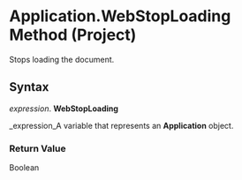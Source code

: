 
# Application.WebStopLoading Method (Project)

Stops loading the document.


## Syntax

 _expression_. **WebStopLoading**

 _expression_A variable that represents an  **Application** object.


### Return Value

Boolean

